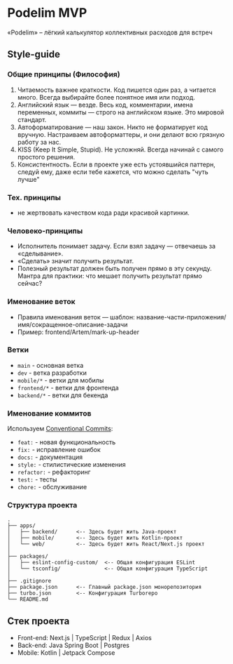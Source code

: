 # Podelim MVP

«Podelim» – лёгкий калькулятор коллективных расходов для встреч

## Style-guide

### Общие принципы (Философия)
1. Читаемость важнее краткости. Код пишется один раз, а читается много. Всегда
выбирайте более понятное имя или подход.
2. Английский язык — везде. Весь код, комментарии, имена переменных, коммиты —
строго на английском языке. Это мировой стандарт.
3. Автоформатирование — наш закон. Никто не форматирует код вручную. Настраиваем
автоформаттеры, и они делают всю грязную работу за нас.
4. KISS (Keep It Simple, Stupid). Не усложняй. Всегда начинай с самого простого
решения.
5. Консистентность. Если в проекте уже есть устоявшийся паттерн, следуй ему, даже
если тебе кажется, что можно сделать "чуть лучше"

### Тех. принципы
- не жертвовать качеством кода ради красивой картинки.

### Человеко-принципы
- Исполнитель понимает задачу. Если взял задачу — отвечаешь за «сделывание».
- «Сделать» значит получить результат.
- Полезный результат должен быть получен прямо в эту секунду. Мантра для практики: что мешает получить результат прямо сейчас?

### Именование веток
- Правила именования веток — шаблон: название-части-приложения/имя/сокращенное-описание-задачи
- Пример: frontend/Artem/mark-up-header

### Ветки
- `main` - основная ветка
- `dev` - ветка разработки
- `mobile/*` - ветки для мобилы
- `frontend/*` - ветки для фронтенда
- `backend/*` - ветки для бекенда

### Именование коммитов
Используем [Conventional Commits](https://www.conventionalcommits.org/en/v1.0.0/):
- `feat:` - новая функциональность
- `fix:` - исправление ошибок
- `docs:` - документация
- `style:` - стилистические изменения
- `refactor:` - рефакторинг
- `test:` - тесты
- `chore:` - обслуживание

### Структура проекта
```
.
├── apps/
│   ├── backend/      <-- Здесь будет жить Java-проект
│   ├── mobile/       <-- Здесь будет жить Kotlin-проект
│   └── web/          <-- Здесь будет жить React/Next.js проект
│
├── packages/
│   ├── eslint-config-custom/  <-- Общая конфигурация ESLint
│   └── tsconfig/              <-- Общая конфигурация TypeScript
│
├── .gitignore
├── package.json      <-- Главный package.json монорепозитория
├── turbo.json        <-- Конфигурация Turborepo
└── README.md
```

## Стек проекта

- Front-end: Next.js | TypeScript | Redux | Axios
- Back-end: Java Spring Boot | Postgres
- Mobile: Kotlin | Jetpack Compose
